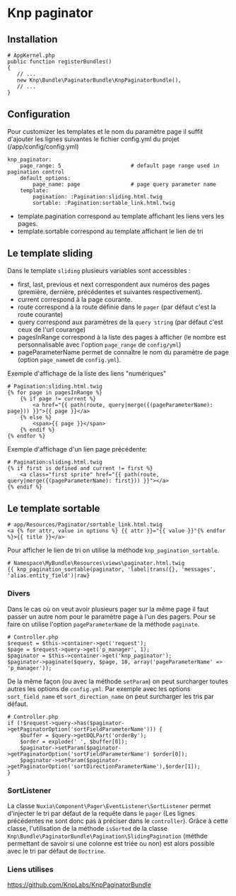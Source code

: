 # Knp paginator #

## Installation #

```
# AppKernel.php
public function registerBundles()
{
   // ...
   new Knp\Bundle\PaginatorBundle\KnpPaginatorBundle(),
   // ...
}
```

## Configuration ##

Pour customizer les templates et le nom du paramètre page il suffit d'ajouter les lignes suivantes le fichier config.yml du projet (/app/config/config.yml)

```
knp_paginator:
    page_range: 5                      # default page range used in pagination control
    default_options:
        page_name: page                # page query parameter name
    template:
        pagination: :Pagination:sliding.html.twig
        sortable: :Pagination:sortable_link.html.twig
```

- template.pagination correspond au template affichant les liens vers les pages.
- template.sortable correspond au template affichant le lien de tri

## Le template sliding ##

Dans le template `sliding` plusieurs variables sont accessibles :

- first, last, previous et next correspondent aux numéros des pages (première, dernière, précédentes et suivantes respectivement).
- current correspond à la page courante.
- route correspond à la route définie dans le `pager` (par défaut c'est la route courante)
- query correspond aux paramètres de la `query string` (par défaut c'est ceux de l'url courange)
- pagesInRange correspond à la liste des pages à afficher (le nombre est personnalisable avec l'option `page_range` de `config/yml`)
- pageParameterName permet de connaître le nom du paramètre de page (option `page_name`et de `config.yml`).

Exemple d'affichage de la liste des liens "numériques"

```
# Pagination:sliding.html.twig
{% for page in pagesInRange %}
	{% if page != current %}
    	<a href="{{ path(route, query|merge({(pageParameterName): page})) }}">{{ page }}</a>
    {% else %}
        <span>{{ page }}</span>
    {% endif %}
{% endfor %}
```

Exemple d'affichage d'un lien page précédente: 

```
# Pagination:sliding.html.twig
{% if first is defined and current != first %}
	<a class="first sprite" href="{{ path(route, query|merge({(pageParameterName): first})) }}"></a>
{% endif %}
```

## Le template sortable ##

```
# app/Resources/Paginator/sortable_link.html.twig
<a {% for attr, value in options %} {{ attr }}="{{ value }}"{% endfor %}>{{ title }}</a>
```
Pour afficher le lien de tri on utilise la méthode `knp_pagination_sortable`.

```
# Namespace\MyBundle\Resources\views\paginator.html.twig
{{ knp_pagination_sortable(paginator, 'label|trans({}, 'messages', 'alias.entity_field')|raw}
```

### Divers ###

Dans le cas où on veut avoir plusieurs pager sur la même page il faut passer un autre nom pour le paramètre page à l'un des pagers. Pour se faire on utilise l'option `pageParameterName` de la méthode `paginate`.

```  
# Controller.php
$request = $this->container->get('request');
$page = $request->query->get('p_manager', 1);
$paginator = $this->container->get('knp_paginator');
$paginator->paginate($query, $page, 10, array('pageParameterName' => 'p_manager'));
```

De la même façon (ou avec la méthode `setParam`) on peut surcharger toutes autres les options de `config.yml`. Par exemple avec les options `sort_field_name` et `sort_direction_name` on peut surcharger les tris par défaut.

```
# Controller.php
if (!$request->query->has($paginator->getPaginatorOption('sortFieldParameterName'))) {
	$buffer = $query->getDQLPart('orderBy');
    $order = explode(' ', $buffer[0]);
    $paginator->setParam($paginator->getPaginatorOption('sortFieldParameterName') $order[0]);
    $paginator->setParam($paginator->getPaginatorOption('sortDirectionParameterName'),$order[1]);
}
```

### SortListener ###

La classe `Nuxia\Component\Pager\EventListener\SortListener` permet d'injecter le tri par défaut de la requête dans le `pager` (Les lignes précédentes ne sont donc pas à préciser dans le `controller`). Grâce à cette classe, l'utilisation de la méthode `isSorted` de la classe `Knp\Bundle\PaginatorBundle\Pagination\SlidingPagination` (méthde permettant de savoir si une colonne est triée ou non) est alors possible avec le tri par défaut de `Doctrine`. 

### Liens utilises ###

https://github.com/KnpLabs/KnpPaginatorBundle